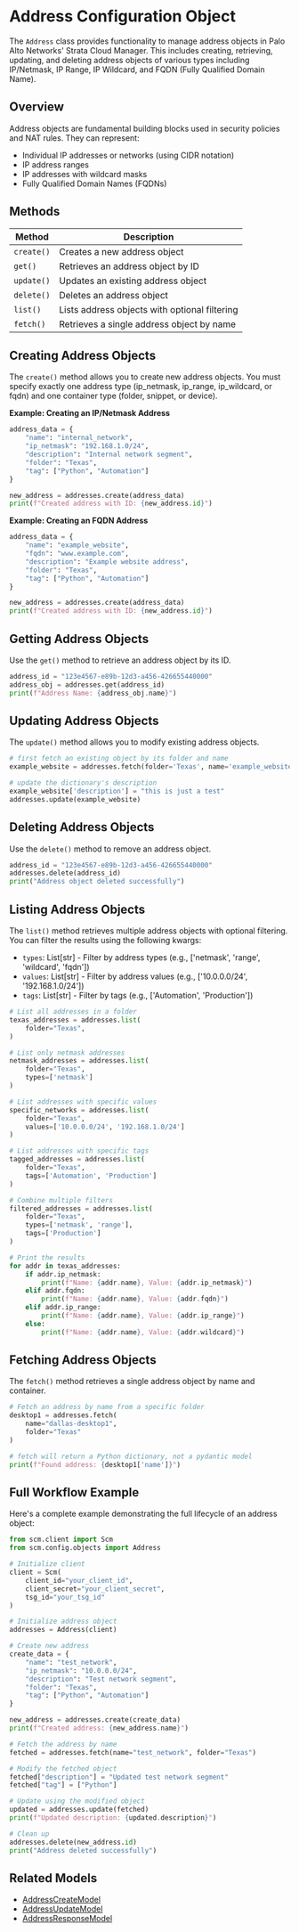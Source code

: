 # Address Configuration Object

The `Address` class provides functionality to manage address objects in Palo Alto Networks' Strata Cloud Manager. This
includes creating, retrieving, updating, and deleting address objects of various types including IP/Netmask, IP Range,
IP Wildcard, and FQDN (Fully Qualified Domain Name).

## Overview

Address objects are fundamental building blocks used in security policies and NAT rules. They can represent:

- Individual IP addresses or networks (using CIDR notation)
- IP address ranges
- IP addresses with wildcard masks
- Fully Qualified Domain Names (FQDNs)

## Methods

| Method     | Description                                   |
|------------|-----------------------------------------------|
| `create()` | Creates a new address object                  |
| `get()`    | Retrieves an address object by ID             |
| `update()` | Updates an existing address object            |
| `delete()` | Deletes an address object                     |
| `list()`   | Lists address objects with optional filtering |
| `fetch()`  | Retrieves a single address object by name     |

## Creating Address Objects

The `create()` method allows you to create new address objects. You must specify exactly one address type (ip_netmask,
ip_range, ip_wildcard, or fqdn) and one container type (folder, snippet, or device).

**Example: Creating an IP/Netmask Address**

<div class="termy">

<!-- termynal -->

```python
address_data = {
    "name": "internal_network",
    "ip_netmask": "192.168.1.0/24",
    "description": "Internal network segment",
    "folder": "Texas",
    "tag": ["Python", "Automation"]
}

new_address = addresses.create(address_data)
print(f"Created address with ID: {new_address.id}")
```

</div>

**Example: Creating an FQDN Address**

<div class="termy">

<!-- termynal -->

```python
address_data = {
    "name": "example_website",
    "fqdn": "www.example.com",
    "description": "Example website address",
    "folder": "Texas",
    "tag": ["Python", "Automation"]
}

new_address = addresses.create(address_data)
print(f"Created address with ID: {new_address.id}")
```

</div>

## Getting Address Objects

Use the `get()` method to retrieve an address object by its ID.

<div class="termy">

<!-- termynal -->

```python
address_id = "123e4567-e89b-12d3-a456-426655440000"
address_obj = addresses.get(address_id)
print(f"Address Name: {address_obj.name}")
```

</div>

## Updating Address Objects

The `update()` method allows you to modify existing address objects.

<div class="termy">

<!-- termynal -->

```python
# first fetch an existing object by its folder and name
example_website = addresses.fetch(folder='Texas', name='example_website')

# update the dictionary's description
example_website['description'] = "this is just a test"
addresses.update(example_website)
```

</div>

## Deleting Address Objects

Use the `delete()` method to remove an address object.

<div class="termy">

<!-- termynal -->

```python
address_id = "123e4567-e89b-12d3-a456-426655440000"
addresses.delete(address_id)
print("Address object deleted successfully")
```

</div>

## Listing Address Objects

The `list()` method retrieves multiple address objects with optional filtering. You can filter the results using the
following kwargs:

- `types`: List[str] - Filter by address types (e.g., ['netmask', 'range', 'wildcard', 'fqdn'])
- `values`: List[str] - Filter by address values (e.g., ['10.0.0.0/24', '192.168.1.0/24'])
- `tags`: List[str] - Filter by tags (e.g., ['Automation', 'Production'])

<div class="termy">

<!-- termynal -->

```python
# List all addresses in a folder
texas_addresses = addresses.list(
    folder="Texas",
)

# List only netmask addresses
netmask_addresses = addresses.list(
    folder="Texas",
    types=['netmask']
)

# List addresses with specific values
specific_networks = addresses.list(
    folder="Texas",
    values=['10.0.0.0/24', '192.168.1.0/24']
)

# List addresses with specific tags
tagged_addresses = addresses.list(
    folder="Texas",
    tags=['Automation', 'Production']
)

# Combine multiple filters
filtered_addresses = addresses.list(
    folder="Texas",
    types=['netmask', 'range'],
    tags=['Production']
)

# Print the results
for addr in texas_addresses:
    if addr.ip_netmask:
        print(f"Name: {addr.name}, Value: {addr.ip_netmask}")
    elif addr.fqdn:
        print(f"Name: {addr.name}, Value: {addr.fqdn}")
    elif addr.ip_range:
        print(f"Name: {addr.name}, Value: {addr.ip_range}")
    else:
        print(f"Name: {addr.name}, Value: {addr.wildcard}")
```

</div>

## Fetching Address Objects

The `fetch()` method retrieves a single address object by name and container.

<div class="termy">

<!-- termynal -->

```python
# Fetch an address by name from a specific folder
desktop1 = addresses.fetch(
    name="dallas-desktop1",
    folder="Texas"
)

# fetch will return a Python dictionary, not a pydantic model
print(f"Found address: {desktop1['name']}")
```

</div>

## Full Workflow Example

Here's a complete example demonstrating the full lifecycle of an address object:

<div class="termy">

<!-- termynal -->

```python
from scm.client import Scm
from scm.config.objects import Address

# Initialize client
client = Scm(
    client_id="your_client_id",
    client_secret="your_client_secret",
    tsg_id="your_tsg_id"
)

# Initialize address object
addresses = Address(client)

# Create new address
create_data = {
    "name": "test_network",
    "ip_netmask": "10.0.0.0/24",
    "description": "Test network segment",
    "folder": "Texas",
    "tag": ["Python", "Automation"]
}

new_address = addresses.create(create_data)
print(f"Created address: {new_address.name}")

# Fetch the address by name
fetched = addresses.fetch(name="test_network", folder="Texas")

# Modify the fetched object
fetched["description"] = "Updated test network segment"
fetched["tag"] = ["Python"]

# Update using the modified object
updated = addresses.update(fetched)
print(f"Updated description: {updated.description}")

# Clean up
addresses.delete(new_address.id)
print("Address deleted successfully")
```

</div>

## Related Models

- [AddressCreateModel](../../models/objects/address_models.md#addresscreatemodel)
- [AddressUpdateModel](../../models/objects/address_models.md#addressupdatemodel)
- [AddressResponseModel](../../models/objects/address_models.md#addressresponsemodel)